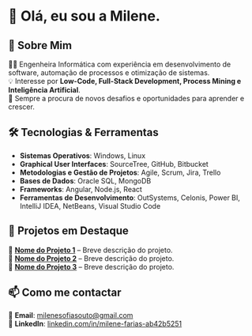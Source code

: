 # 👋 Olá, eu sou a Milene. 

## 🚀 Sobre Mim  
👨‍💻 Engenheira Informática com experiência em desenvolvimento de software, automação de processos e otimização de sistemas.  
💡 Interesse por **Low-Code, Full-Stack Development, Process Mining e Inteligência Artificial**.  
🎯 Sempre a procura de novos desafios e oportunidades para aprender e crescer.  

## 🛠️ Tecnologias & Ferramentas  
- **Sistemas Operativos**: Windows, Linux  
- **Graphical User Interfaces**: SourceTree, GitHub, Bitbucket  
- **Metodologias e Gestão de Projetos**: Agile, Scrum, Jira, Trello  
- **Bases de Dados**: Oracle SQL, MongoDB  
- **Frameworks**: Angular, Node.js, React  
- **Ferramentas de Desenvolvimento**: OutSystems, Celonis, Power BI, IntelliJ IDEA, NetBeans, Visual Studio Code  
 

## 📌 Projetos em Destaque  
🔹 **[Nome do Projeto 1](https://github.com/seu-usuario/projeto1)** – Breve descrição do projeto.  
🔹 **[Nome do Projeto 2](https://github.com/seu-usuario/projeto2)** – Breve descrição do projeto.  
🔹 **[Nome do Projeto 3](https://github.com/seu-usuario/projeto3)** – Breve descrição do projeto.  

## 📫 Como me contactar  
📩 **Email**: [milenesofiasouto@gmail.com](mailto:milenesofiasouto@gmail.com)  
💼 **LinkedIn**: [linkedin.com/in/milene-farias-ab42b5251](https://www.linkedin.com/in/milene-farias-ab42b5251/)  
 
